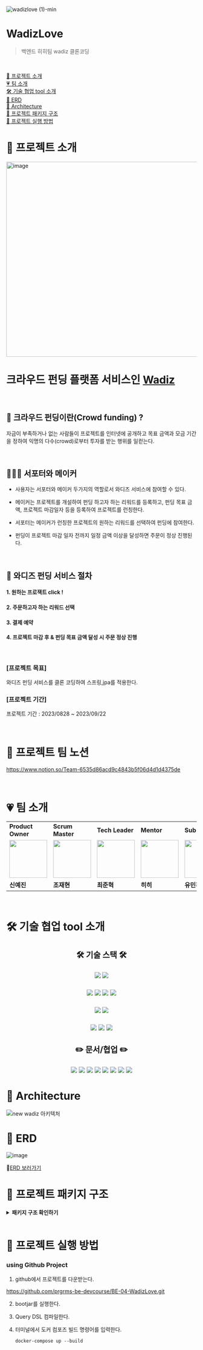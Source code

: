 ![wadizlove (1)-min](https://github.com/prgrms-be-devcourse/BE-04-WadizLove/assets/93516595/828fac26-d686-4929-a92c-4ff6dc52b591)

# WadizLove
> 백엔드 히히팀 wadiz 클론코딩

<br/>  

[👟 프로젝트 소개](#-프로젝트-소개)
<br/>
[💗 팀 소개](#-팀-소개)
<br/>
[🛠 기술 협업 tool 소개](#-기술-협업-tool-소개)
<br/>
[🍰 ERD](#-erd)
<br/>
[🍓 Architecture](#-architecture)
<br/>
[🥝 프로젝트 패키지 구조](#-프로젝트-패키지-구조)
<br/>
[🍉 프로젝트 실행 방법](#-프로젝트-실행-방법)



# 👟 프로젝트 소개

<img width="515" alt="image" src="https://github.com/prgrms-be-devcourse/BE-04-WadizLove/assets/93516595/1669a817-3680-42e8-9e1e-0b72a42feb04">


# 크라우드 펀딩 플랫폼 서비스인 [Wadiz](https://www.wadiz.kr/web/main)
<br>

## 💸 크라우드 펀딩이란(Crowd funding) ?
자금이 부족하거나 없는 사람들이 프로젝트를 인터넷에 공개하고 목표 금액과 모금 기간을 정하여 익명의 다수(crowd)로부터 투자를 받는 행위를 일컫는다.

<br>

## 🧑‍🤝‍🧑 서포터와 메이커
- 사용자는 서포터와 메이커 두가지의 역할로서 와디즈 서비스에 참여할 수 있다.

- 메이커는 프로젝트를 개설하여 펀딩 하고자 하는 리워드를 등록하고, 펀딩 목표 금액, 프로젝트 마감일자 등을 등록하여 프로젝트를 런칭한다.

- 서포터는 메이커가 런칭한 프로젝트의 원하는 리워드를 선택하여 펀딩에 참여한다. 

- 펀딩이 프로젝트 마감 일자 전까지 일정 금액 이상을 달성하면 주문이 정상 진행된다.

<br>

## 👑  와디즈 펀딩 서비스 절차 
#### 1. 원하는 프로잭트 click ! 

####  2. 주문하고자 하는 리워드 선택 

#### 3. 결제 예약

#### 4. 프로젝트 마감 후 & 펀딩 목표 금액 달성 시 주문 정상 진행

<br/>

###  [프로젝트 목표]
와디즈 펀딩 서비스를 클론 코딩하여 스프링,jpa를 적용한다.

###  [프로젝트 기간]
프로젝트 기간 : 2023/0828 ~ 2023/09/22

<br>

# 🍋 프로젝트 팀 노션
https://www.notion.so/Team-6535d86acd9c4843b5f06d4d1d4375de 

<br>

# 💗 팀 소개

<table>
<tr>
    <td><b>Product Owner</b></td>
    <td><b>Scrum Master</b></td>
    <td><b>Tech Leader</b></td>
    <td><b>Mentor</b></td>
    <td><b>Sub Mentor</b></td>
  </tr>
  <tr>
    <td>
        <a href="https://github.com/born-A">
            <img src="https://avatars.githubusercontent.com/u/93516595?v=4" width="100px" />
        </a>
    </td>
    <td>
        <a href="https://github.com/HandmadeCloud">
            <img src="https://avatars.githubusercontent.com/u/77893164?v=4" width="100px" />
        </a>
    </td>
    <td>
        <a href="https://github.com/hi-june">
            <img src="https://avatars.githubusercontent.com/u/98803599?v=4" width="100px" />
        </a>
    </td>
    <td>
        <a href="https://github.com/0923kdh">
            <img src="https://avatars.githubusercontent.com/u/81504103?v=4" width="100px" />
        </a>
    </td>
    <td>
        <a href="https://github.com/yuminhwan">
            <img src="https://avatars.githubusercontent.com/u/65746780?v=4" width="100px" />
        </a>
    </td>
  </tr>
  <tr>
    <td><b>신예진</b></td>
    <td><b>조재현</b></td>
    <td><b>최준혁</b></td>
    <td><b>히히</b></td>
    <td><b>유민환</b></td>
  </tr>
</table>

<br/>


# 🛠 기술 협업 tool 소개

<h2 align="center"> 🛠 기술 스택 🛠 </>


<p align="center">
<img src="https://img.shields.io/badge/Java 17-008FC7?style=flat-square&logo=Java&logoColor=white"/></img>
<img src="https://img.shields.io/badge/JUnit5-25A162?style=flat-square&logo=JUnit5&logoColor=white"/></img>


<img src="https://img.shields.io/badge/Spring-58CC02?style=flat-square&logo=Spring&logoColor=white"/></img>
<img src="https://img.shields.io/badge/Spring Boot 2.7.14-6DB33F?style=flat-square&logo=Spring Boot&logoColor=white"/></img>
<img src="https://img.shields.io/badge/Spring Data JPA-ECD53F?style=flat-square&logo=JPA&logoColor=white"/></img>
<img src="https://img.shields.io/badge/Query DSL-669DF6?style=flat-square&logo=JPA&logoColor=white"/></img>
</p>

<p align="center">
<img src="https://img.shields.io/badge/MySQL 8.0-4479A1?style=flat-square&logo=MySQL&logoColor=white"/></img>
<img src="https://img.shields.io/badge/Gradle-02303A?style=flat-square&logo=Gradle&logoColor=white"/></img>
</p>

<p align="center">
<img src="https://img.shields.io/badge/Amazon aws-232F3E?style=flat-square&logo=amazonaws&logoColor=white"/>
<img src="https://img.shields.io/badge/Docker-2496ED?style==flat-square&logo=Docker&logoColor=white" />
  <img src="https://img.shields.io/badge/nginx-009639?style==flat-square&logo=nginx&logoColor=white" />
</>
</>


<h2 align="center"> ✏️ 문서/협업 ✏️ </>
<p align="center">
<img src="https://img.shields.io/badge/Jira Software-0052CC?style=flat-square&logo=Jira Software&logoColor=white"/>
<img src="https://img.shields.io/badge/Git-F05032.svg?style=flat-square&logo=Git&logoColor=white"/>
<img src="https://img.shields.io/badge/GitHub-181717.svg?style=flat-square&logo=GitHub&logoColor=white"/>
<img src="https://img.shields.io/badge/Notion-000000?style=flat-square&logo=Notion&logoColor=white"/>
<img src="https://img.shields.io/badge/Slack-4A154B?style=flat-square&logo=Slack&logoColor=white"/>


<img src="https://img.shields.io/badge/IntelliJ IDEA-000000.svg?style=flat-square&logo=IntelliJ IDEA&logoColor=white"/>
<img src="https://img.shields.io/badge/Postman-FF6C37.svg?style=flat-square&logo=Postman&logoColor=white"/>
<img src="https://img.shields.io/badge/Swagger 2.9.2-85EA2D?style=flat-square&logo=Swagger&logoColor=white"/>
</p>



# 🍓 Architecture
![new wadiz 아키텍처](https://github.com/prgrms-be-devcourse/BE-04-WadizLove/assets/98803599/38cdc99b-f468-4e48-abb2-24875c827db8)




# 🍰 ERD

![image](https://github.com/prgrms-be-devcourse/BE-04-WadizLove/assets/93516595/b88c1c12-45f1-4c81-91f1-e9060268b2e8)



🔗[ERD 보러가기](https://app.quickdatabasediagrams.com/#/d/3KqYJ6)



# 🥝 프로젝트 패키지 구조
<details>
    <summary><b>패키지 구조 확인하기</b></summary>
  <div markdown="1">

```
├── main
│   ├── java
│   │   └── com
│   │       └── prgrms
│   │           └── wadiz
│   │               ├── WadizApplication.java
│   │               ├── domain
│   │               │   ├── BaseEntity.java
│   │               │   ├── funding
│   │               │   │   ├── FundingCategory.java
│   │               │   │   ├── FundingStatus.java
│   │               │   │   ├── controller
│   │               │   │   │   └── FundingController.java
│   │               │   │   ├── dto
│   │               │   │   │   ├── request
│   │               │   │   │   │   ├── FundingCreateRequestDTO.java
│   │               │   │   │   │   └── FundingUpdateRequestDTO.java
│   │               │   │   │   └── response
│   │               │   │   │       └── FundingResponseDTO.java
│   │               │   │   ├── entity
│   │               │   │   │   └── Funding.java
│   │               │   │   ├── repository
│   │               │   │   │   └── FundingRepository.java
│   │               │   │   └── service
│   │               │   │       └── FundingService.java
│   │               │   ├── maker
│   │               │   │   ├── MakerStatus.java
│   │               │   │   ├── controller
│   │               │   │   │   └── MakerController.java
│   │               │   │   ├── dto
│   │               │   │   │   ├── MakerServiceDTO.java
│   │               │   │   │   ├── request
│   │               │   │   │   │   ├── MakerCreateRequestDTO.java
│   │               │   │   │   │   └── MakerUpdateRequestDTO.java
│   │               │   │   │   └── response
│   │               │   │   │       └── MakerResponseDTO.java
│   │               │   │   ├── entity
│   │               │   │   │   └── Maker.java
│   │               │   │   ├── respository
│   │               │   │   │   └── MakerRepository.java
│   │               │   │   └── service
│   │               │   │       └── MakerService.java
│   │               │   ├── order
│   │               │   │   ├── OrderStatus.java
│   │               │   │   ├── controller
│   │               │   │   │   └── OrderController.java
│   │               │   │   ├── dto
│   │               │   │   │   ├── request
│   │               │   │   │   │   └── OrderCreateRequestDTO.java
│   │               │   │   │   └── response
│   │               │   │   │       └── OrderResponseDTO.java
│   │               │   │   ├── entity
│   │               │   │   │   └── Order.java
│   │               │   │   ├── repository
│   │               │   │   │   └── OrderRepository.java
│   │               │   │   └── service
│   │               │   │       └── OrderService.java
│   │               │   ├── orderReward
│   │               │   │   ├── dto
│   │               │   │   │   ├── request
│   │               │   │   │   │   └── OrderRewardCreateRequestDTO.java
│   │               │   │   │   └── response
│   │               │   │   │       └── OrderRewardResponseDTO.java
│   │               │   │   └── entity
│   │               │   │       └── OrderReward.java
│   │               │   ├── post
│   │               │   │   ├── controller
│   │               │   │   │   └── PostController.java
│   │               │   │   ├── dto
│   │               │   │   │   ├── request
│   │               │   │   │   │   ├── PostCreateRequestDTO.java
│   │               │   │   │   │   └── PostUpdateRequestDTO.java
│   │               │   │   │   └── response
│   │               │   │   │       └── PostResponseDTO.java
│   │               │   │   ├── entity
│   │               │   │   │   └── Post.java
│   │               │   │   ├── repository
│   │               │   │   │   └── PostRepository.java
│   │               │   │   └── service
│   │               │   │       └── PostService.java
│   │               │   ├── project
│   │               │   │   ├── ProjectStatus.java
│   │               │   │   ├── condition
│   │               │   │   │   └── ProjectSearchCondition.java
│   │               │   │   ├── controller
│   │               │   │   │   └── ProjectController.java
│   │               │   │   ├── dto
│   │               │   │   │   ├── ProjectServiceDTO.java
│   │               │   │   │   └── response
│   │               │   │   │       ├── PagingDTO.java
│   │               │   │   │       ├── ProjectPageResponseDTO.java
│   │               │   │   │       ├── ProjectResponseDTO.java
│   │               │   │   │       └── ProjectSummaryResponseDTO.java
│   │               │   │   ├── entity
│   │               │   │   │   └── Project.java
│   │               │   │   ├── repository
│   │               │   │   │   ├── ProjectRepository.java
│   │               │   │   │   ├── ProjectRepositoryCustom.java
│   │               │   │   │   └── ProjectRepositoryImpl.java
│   │               │   │   └── service
│   │               │   │       └── ProjectUseCase.java
│   │               │   ├── reward
│   │               │   │   ├── RewardStatus.java
│   │               │   │   ├── RewardType.java
│   │               │   │   ├── controller
│   │               │   │   │   └── RewardController.java
│   │               │   │   ├── dto
│   │               │   │   │   ├── request
│   │               │   │   │   │   ├── RewardCreateRequestDTO.java
│   │               │   │   │   │   └── RewardUpdateRequestDTO.java
│   │               │   │   │   └── response
│   │               │   │   │       └── RewardResponseDTO.java
│   │               │   │   ├── entity
│   │               │   │   │   └── Reward.java
│   │               │   │   ├── repository
│   │               │   │   │   └── RewardRepository.java
│   │               │   │   └── service
│   │               │   │       └── RewardService.java
│   │               │   └── supporter
│   │               │       ├── SupporterStatus.java
│   │               │       ├── controller
│   │               │       │   └── SupporterController.java
│   │               │       ├── dto
│   │               │       │   ├── request
│   │               │       │   │   ├── SupporterCreateRequestDTO.java
│   │               │       │   │   └── SupporterUpdateRequestDTO.java
│   │               │       │   └── response
│   │               │       │       └── SupporterResponseDTO.java
│   │               │       ├── entity
│   │               │       │   └── Supporter.java
│   │               │       ├── repository
│   │               │       │   └── SupporterRepository.java
│   │               │       └── service
│   │               │           └── SupporterService.java
│   │               └── global
│   │                   ├── annotation
│   │                   │   ├── ApiErrorCodeExample.java
│   │                   │   ├── EnumValidator.java
│   │                   │   └── ValidEnum.java
│   │                   ├── config
│   │                   │   ├── CachingConfig.java
│   │                   │   ├── ExampleHolder.java
│   │                   │   ├── JpaAuditingConfig.java
│   │                   │   ├── QueryDSLConfig.java
│   │                   │   └── SwaggerConfig.java
│   │                   └── util
│   │                       ├── exception
│   │                       │   ├── BaseException.java
│   │                       │   ├── ErrorCode.java
│   │                       │   └── GlobalExceptionHandler.java
│   │                       └── resTemplate
│   │                           ├── CommonCode.java
│   │                           ├── ListResult.java
│   │                           ├── ResponseFactory.java
│   │                           ├── ResponseTemplate.java
│   │                           └── SingleResult.java
│   └── resources
│       ├── application-dev.yml
│       ├── application-local.yml
│       └── application.yml
└── test
    └── java
        └── com
            └── prgrms
                └── wadiz
                    ├── WadizApplicationTests.java
                    └── domain
                        ├── funding
                        │   └── service
                        │       └── FundingServiceTest.java
                        ├── maker
                        │   ├── controller
                        │   │   └── MakerControllerTest.java
                        │   └── service
                        │       └── MakerServiceTest.java
                        ├── order
                        │   ├── controller
                        │   │   └── OrderControllerTest.java
                        │   └── service
                        │       └── OrderServiceTest.java
                        ├── post
                        │   └── service
                        │       └── PostServiceTest.java
                        ├── reward
                        │   ├── controller
                        │   │   └── RewardControllerTest.java
                        │   └── service
                        │       └── RewardServiceTest.java
                        └── supporter
                            ├── controller
                            │   └── SupporterControllerTest.java
                            └── service
                                └── SupporterServiceTest.java

```
 </div>
</details>
<br>




# 🍉 프로젝트 실행 방법

### using Github Project

1. github에서 프로젝트를 다운받는다.

https://github.com/prgrms-be-devcourse/BE-04-WadizLove.git
<br>

2. bootjar를 실행한다.
    
3. Query DSL 컴파일한다.
   
4. 터미널에서 도커 컴포즈 빌드 명령어를 입력한다.
   
    ```
    docker-compose up --build
    ```

